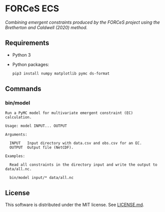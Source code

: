 # FORCeS ECS

*Combining emergent constraints produced by the FORCeS project using the Bretherton and Caldwell (2020) method.*

## Requirements

- Python 3
- Python packages:

    ```sh
    pip3 install numpy matplotlib pymc ds-format
    ```

## Commands

### bin/model

```
Run a PyMC model for multivariate emergent constraint (EC) calculation.

Usage: model INPUT... OUTPUT

Arguments:

  INPUT   Input directory with data.csv and obs.csv for an EC.
  OUTPUT  Output file (NetCDF).

Examples:

  Read all constraints in the directory input and write the output to data/all.nc.

  bin/model input/* data/all.nc
```

## License

This software is distributed under the MIT license. See [LICENSE.md](LICENSE.md).
